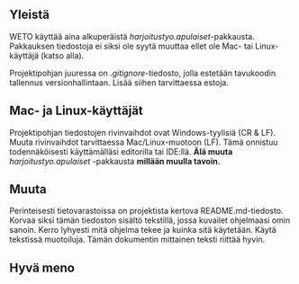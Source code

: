 ## Yleistä

WETO käyttää aina alkuperäistä _harjoitustyo.apulaiset_-pakkausta. Pakkauksen
tiedostoja ei siksi ole syytä muuttaa ellet ole Mac- tai Linux-käyttäjä (katso
alla).

Projektipohjan juuressa on _.gitignore_-tiedosto, jolla estetään tavukoodin
tallennus versionhallintaan. Lisää siihen tarvittaessa estoja.

## Mac- ja Linux-käyttäjät

Projektipohjan tiedostojen rivinvaihdot ovat Windows-tyylisiä (CR & LF). Muuta
rivinvaihdot tarvittaessa Mac/Linux-muotoon (LF). Tämä onnistuu todennäköisesti
käyttämälläsi editorilla tai IDE:llä. **Älä muuta** _harjoitustyo.apulaiset_
-pakkausta **millään muulla tavoin**.

## Muuta

Perinteisesti tietovarastoissa on projektista kertova README.md-tiedosto. Korvaa
siksi tämän tiedoston sisältö tekstillä, jossa kuvailet ohjelmaasi omin sanoin.
Kerro lyhyesti mitä ohjelma tekee ja kuinka sitä käytetään. Käytä tekstissä
muotoiluja. Tämän dokumentin mittainen teksti riittää hyvin.

## Hyvä meno
